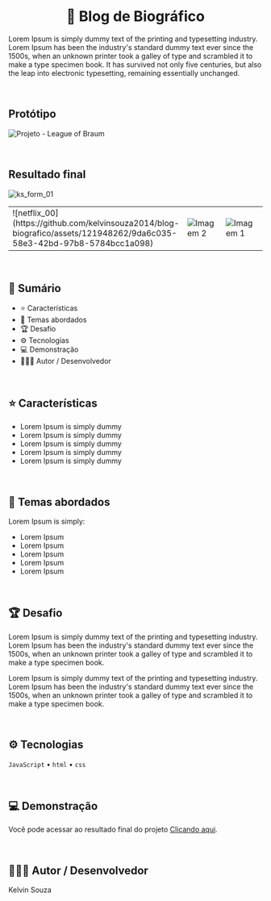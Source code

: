 <h1 align="center"> 📌 Blog de Biográfico</h1>

Lorem Ipsum is simply dummy text of the printing and typesetting industry. Lorem Ipsum has been the industry's standard dummy text ever since the 1500s, when an unknown printer took a galley of type and scrambled it to make a type specimen book. It has survived not only five centuries, but also the leap into electronic typesetting, remaining essentially unchanged.

<br>

## Protótipo
![Projeto - League of Braum](https://github.com/kelvinsouza2014/blog-biografico/assets/121948262/ec8aa05d-062e-4df4-8d36-be379d59bf39)

<br>

## Resultado final
![ks_form_01](https://github.com/kelvinsouza2014/ks-form/assets/121948262/e68eebbd-884b-4169-aac4-5a545159af57)
<table>
  <tr>
    <td width="25%">
      ![netflix_00](https://github.com/kelvinsouza2014/blog-biografico/assets/121948262/9da6c035-58e3-42bd-97b8-5784bcc1a098)
    </td>
    <td width="25%">
      <img src="![netflix_00](https://github.com/kelvinsouza2014/blog-biografico/assets/121948262/9da6c035-58e3-42bd-97b8-5784bcc1a098)" alt="Imagem 2">
    </td>
      <td width="25%">
      <img src="![netflix_00](https://github.com/kelvinsouza2014/blog-biografico/assets/121948262/9da6c035-58e3-42bd-97b8-5784bcc1a098)" alt="Imagem 1">
    </td>
    <td width="25%">
      <img src="![netflix_00](https://github.com/kelvinsouza2014/blog-biografico/assets/121948262/9da6c035-58e3-42bd-97b8-5784bcc1a098)" alt="Imagem 2">
    </td>
  </tr>
</table>


<br>

## 📎 **Sumário**
- ⭐ Características
- 📂 Temas abordados
- 🏆 Desafio
- ⚙ Tecnologias
- 💻 Demonstração
- 🙋🏻‍♂️ Autor / Desenvolvedor

<br>

## ⭐ **Características**

- Lorem Ipsum is simply dummy
- Lorem Ipsum is simply dummy
- Lorem Ipsum is simply dummy
- Lorem Ipsum is simply dummy
- Lorem Ipsum is simply dummy

<br>

## 📂 Temas abordados

Lorem Ipsum is simply:

- Lorem Ipsum
- Lorem Ipsum
- Lorem Ipsum
- Lorem Ipsum
- Lorem Ipsum

<br>

## 🏆 Desafio
Lorem Ipsum is simply dummy text of the printing and typesetting industry. Lorem Ipsum has been the industry's standard dummy text ever since the 1500s, when an unknown printer took a galley of type and scrambled it to make a type specimen book.

Lorem Ipsum is simply dummy text of the printing and typesetting industry. Lorem Ipsum has been the industry's standard dummy text ever since the 1500s, when an unknown printer took a galley of type and scrambled it to make a type specimen book.

<br>

## ⚙ Tecnologias
`JavaScript` • `html` • `css` 

<br>

## 💻 Demonstração
Você pode acessar ao resultado final do projeto <a href="[ URL ]" target="_blank">Clicando aqui</a>.

<br>

## 🙋🏻‍♂️ Autor / Desenvolvedor

Kelvin Souza

<br>

<a href="https://www.linkedin.com/in/kelvinsouza00/" target="_blank">
    <img src="https://img.shields.io/badge/-LinkedIn-%230077B5?style=for-the-badge&logo=linkedin&logoColor=white" alt="">
</a>
